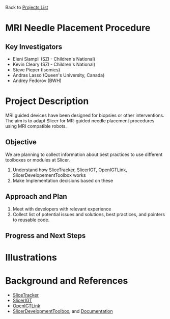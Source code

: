 Back to [Projects List](../../README.md#ProjectsList)

# MRI Needle Placement Procedure

## Key Investigators

- Eleni Siampli (SZI - Children's National)
- Kevin Cleary (SZI - Children's National)
- Steve Pieper (Isomics)
- Andras Lasso (Queen's University, Canada)
- Andrey Fedorov (BWH)

# Project Description

MRI guided devices have been designed for biopsies or other interventions. 
The aim is to adapt Slicer for MR-guided needle placement procedures using MRI compatible robots.

## Objective

We are planning to collect information about best practices to use different toolboxes or modules at Slicer.

1. Understand how SliceTracker, SlicerIGT, OpenIGTLink, SlicerDevelopementToolbox works
1. Make Implementation decisions based on these

## Approach and Plan

1. Meet with developers with relevant experience
1. Collect list of potential issues and solutions, best practices, and pointers to reusable code.


## Progress and Next Steps

<!--  -->

# Illustrations

<!-- 
-->

# Background and References
+ [SliceTracker](https://slicerprostate.gitbooks.io/slicetracker/)
+ [SlicerIGT](http://www.slicerigt.org/wp/)
+ [OpenIGTLink](http://openigtlink.org/)
+ [SlicerDevelopmentToolbox](https://www.slicer.org/wiki/Documentation/Nightly/Extensions/SlicerDevelopmentToolbox), and [Documentation](https://sdt.readthedocs.io/en/latest/index.html)


